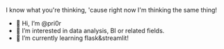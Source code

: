   I know what you're thinking, 'cause right now I'm thinking the same thing!

- 👋 Hi, I’m @pri0r
- 👀 I’m interested in data analysis, BI or related fields.
- 🌱 I’m currently learning flask&streamlit!

<!---
pri0r/pri0r is a ✨ special ✨ repository because its `README.md` (this file) appears on your GitHub profile.
You can click the Preview link to take a look at your changes.
--->

